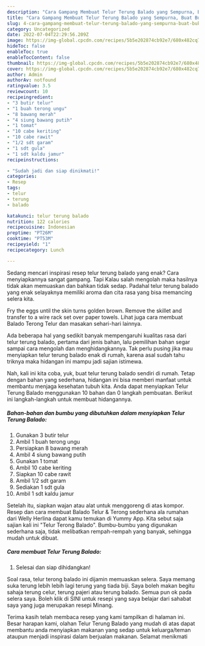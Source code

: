 ```yaml
---
description: "Cara Gampang Membuat Telur Terung Balado yang Sempurna, Buat Buka Puasa Menggugah Selera"
title: "Cara Gampang Membuat Telur Terung Balado yang Sempurna, Buat Buka Puasa Menggugah Selera"
slug: 4-cara-gampang-membuat-telur-terung-balado-yang-sempurna-buat-buka-puasa-menggugah-selera
category: Uncategorized
date: 2022-07-04T22:29:56.209Z
image: https://img-global.cpcdn.com/recipes/5b5e202874cb92e7/680x482cq70/telur-terung-balado-foto-resep-utama.jpg
hideToc: false
enableToc: true
enableTocContent: false
thumbnail: https://img-global.cpcdn.com/recipes/5b5e202874cb92e7/680x482cq70/telur-terung-balado-foto-resep-utama.jpg
cover: https://img-global.cpcdn.com/recipes/5b5e202874cb92e7/680x482cq70/telur-terung-balado-foto-resep-utama.jpg
author: Admin
authorAv: notfound
ratingvalue: 3.5
reviewcount: 10
recipeingredient:
- "3 butir telur"
- "1 buah terong ungu"
- "8 bawang merah"
- "4 siung bawang putih"
- "1 tomat"
- "10 cabe keriting"
- "10 cabe rawit"
- "1/2 sdt garam"
- "1 sdt gula"
- "1 sdt kaldu jamur"
recipeinstructions:

- "Sudah jadi dan siap dinikmati!"
categories:
- Resep
tags:
- telur
- terung
- balado

katakunci: telur terung balado 
nutrition: 122 calories
recipecuisine: Indonesian
preptime: "PT26M"
cooktime: "PT53M"
recipeyield: "1"
recipecategory: Lunch

---
```



Sedang mencari inspirasi resep telur terung balado yang enak? Cara menyiapkannya sangat gampang. Tapi Kalau salah mengolah maka hasilnya tidak akan memuaskan dan bahkan tidak sedap. Padahal telur terung balado yang enak selayaknya memiliki aroma dan cita rasa yang bisa memancing selera kita.


Fry the eggs until the skin turns golden brown. Remove the skillet and transfer to a wire rack set over paper towels. Lihat juga cara membuat Balado Terong Telur dan masakan sehari-hari lainnya.

Ada beberapa hal yang sedikit banyak mempengaruhi kualitas rasa dari telur terung balado, pertama dari jenis bahan, lalu pemilihan bahan segar sampai cara mengolah dan menghidangkannya. Tak perlu pusing jika mau menyiapkan telur terung balado enak di rumah, karena asal sudah tahu triknya maka hidangan ini mampu jadi sajian istimewa.


Nah, kali ini kita coba, yuk, buat telur terung balado sendiri di rumah. Tetap dengan bahan yang sederhana, hidangan ini bisa memberi manfaat untuk membantu menjaga kesehatan tubuh kita. Anda dapat menyiapkan Telur Terung Balado menggunakan 10 bahan dan 0 langkah pembuatan. Berikut ini langkah-langkah untuk membuat hidangannya.

<!--inarticleads1-->

##### Bahan-bahan dan bumbu yang dibutuhkan dalam menyiapkan Telur Terung Balado:

1. Gunakan 3 butir telur
1. Ambil 1 buah terong ungu
1. Persiapkan 8 bawang merah
1. Ambil 4 siung bawang putih
1. Gunakan 1 tomat
1. Ambil 10 cabe keriting
1. Siapkan 10 cabe rawit
1. Ambil 1/2 sdt garam
1. Sediakan 1 sdt gula
1. Ambil 1 sdt kaldu jamur


Setelah itu, siapkan wajan atau alat untuk menggoreng di atas kompor. Resep dan cara membuat Balado Telur &amp; Terong sederhana ala rumahan dari Welly Herlina dapat kamu temukan di Yummy App. Kita sebut saja sajian kali ini &#34;Telur Terong Balado&#34;. Bumbu-bumbu yang digunakan sederhana saja, tidak melibatkan rempah-rempah yang banyak, sehingga mudah untuk dibuat. 

<!--inarticleads2-->

##### Cara membuat Telur Terung Balado:


1. Selesai dan siap dihidangkan!

Soal rasa, telur terong balado ini dijamin memuaskan selera. Saya memang suka terung lebih lebih lagi terung yang tiada biji. Saya boleh makan begitu sahaja terung celur, terung pajeri atau terung balado. Semua pun ok pada selera saya. Boleh klik di SINI untuk resepi yang saya belajar dari sahabat saya yang juga merupakan resepi Minang. 

Terima kasih telah membaca resep yang kami tampilkan di halaman ini. Besar harapan kami, olahan Telur Terung Balado yang mudah di atas dapat membantu anda menyiapkan makanan yang sedap untuk keluarga/teman ataupun menjadi inspirasi dalam berjualan makanan. Selamat menikmati
